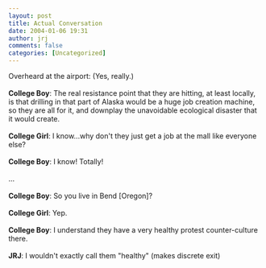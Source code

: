 ```yaml
---
layout: post
title: Actual Conversation
date: 2004-01-06 19:31
author: jrj
comments: false
categories: [Uncategorized]
---
```

Overheard at the airport: (Yes, really.)
<br />
<br />**College Boy**: The real resistance point that they are hitting, at least locally, is that drilling in that part of Alaska would be a huge job creation machine, so they are all for it, and downplay the unavoidable ecological disaster that it would create.
<br />
<br />**College Girl**: I know...why don't they just get a job at the mall like everyone else?
<br />
<br />**College Boy**: I know! Totally!
<br />
<br />...
<br />
<br />**College Boy**: So you live in Bend [Oregon]?
<br />
<br />**College Girl**: Yep.
<br />
<br />**College Boy**: I understand they have a very healthy protest counter-culture there.
<br />
<br />**JRJ**: I wouldn't exactly call them "healthy" (makes discrete exit)
<br />
